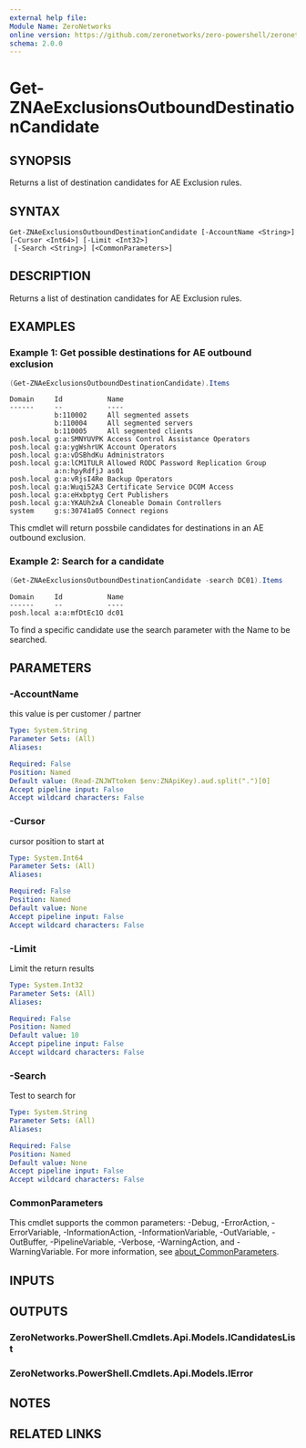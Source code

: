 ```yaml
---
external help file:
Module Name: ZeroNetworks
online version: https://github.com/zeronetworks/zero-powershell/zeronetworks/get-znaeexclusionsoutbounddestinationcandidate
schema: 2.0.0
---
```


# Get-ZNAeExclusionsOutboundDestinationCandidate

## SYNOPSIS
Returns a list of destination candidates for AE Exclusion rules.

## SYNTAX

```
Get-ZNAeExclusionsOutboundDestinationCandidate [-AccountName <String>] [-Cursor <Int64>] [-Limit <Int32>]
 [-Search <String>] [<CommonParameters>]
```

## DESCRIPTION
Returns a list of destination candidates for AE Exclusion rules.

## EXAMPLES

### Example 1: Get possible destinations for AE outbound exclusion
```powershell
(Get-ZNAeExclusionsOutboundDestinationCandidate).Items
```

```output
Domain     Id           Name
------     --           ----
           b:110002     All segmented assets
           b:110004     All segmented servers
           b:110005     All segmented clients
posh.local g:a:SMNYUVPK Access Control Assistance Operators
posh.local g:a:ygWshrUK Account Operators
posh.local g:a:vDSBhdKu Administrators
posh.local g:a:lCM1TULR Allowed RODC Password Replication Group
           a:n:hpyRdfjJ as01
posh.local g:a:vRjsI4Re Backup Operators
posh.local g:a:Wuqi52A3 Certificate Service DCOM Access
posh.local g:a:eHxbptyg Cert Publishers
posh.local g:a:YKAUh2xA Cloneable Domain Controllers
system     g:s:30741a05 Connect regions
```

This cmdlet will return possbile candidates for destinations in an AE outbound exclusion.

### Example 2: Search for a candidate
```powershell
(Get-ZNAeExclusionsOutboundDestinationCandidate -search DC01).Items
```

```output
Domain     Id           Name
------     --           ----
posh.local a:a:mfDtEc1O dc01
```

To find a specific candidate use the search parameter with the Name to be searched.

## PARAMETERS

### -AccountName
this value is per customer / partner

```yaml
Type: System.String
Parameter Sets: (All)
Aliases:

Required: False
Position: Named
Default value: (Read-ZNJWTtoken $env:ZNApiKey).aud.split(".")[0]
Accept pipeline input: False
Accept wildcard characters: False
```

### -Cursor
cursor position to start at

```yaml
Type: System.Int64
Parameter Sets: (All)
Aliases:

Required: False
Position: Named
Default value: None
Accept pipeline input: False
Accept wildcard characters: False
```

### -Limit
Limit the return results

```yaml
Type: System.Int32
Parameter Sets: (All)
Aliases:

Required: False
Position: Named
Default value: 10
Accept pipeline input: False
Accept wildcard characters: False
```

### -Search
Test to search for

```yaml
Type: System.String
Parameter Sets: (All)
Aliases:

Required: False
Position: Named
Default value: None
Accept pipeline input: False
Accept wildcard characters: False
```

### CommonParameters
This cmdlet supports the common parameters: -Debug, -ErrorAction, -ErrorVariable, -InformationAction, -InformationVariable, -OutVariable, -OutBuffer, -PipelineVariable, -Verbose, -WarningAction, and -WarningVariable. For more information, see [about_CommonParameters](http://go.microsoft.com/fwlink/?LinkID=113216).

## INPUTS

## OUTPUTS

### ZeroNetworks.PowerShell.Cmdlets.Api.Models.ICandidatesList

### ZeroNetworks.PowerShell.Cmdlets.Api.Models.IError

## NOTES

## RELATED LINKS

